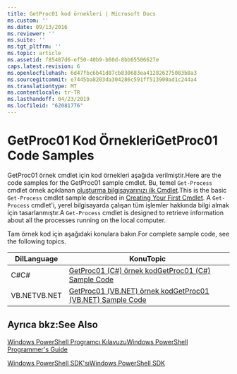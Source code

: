 ```yaml
---
title: GetProc01 kod örnekleri | Microsoft Docs
ms.custom: ''
ms.date: 09/13/2016
ms.reviewer: ''
ms.suite: ''
ms.tgt_pltfrm: ''
ms.topic: article
ms.assetid: f85487d6-ef50-40b9-b60d-8bb65506627e
caps.latest.revision: 6
ms.openlocfilehash: 6d47fbc6b41d87cb830683ea412826275083b8a3
ms.sourcegitcommit: e7445ba8203da304286c591ff513900ad1c244a4
ms.translationtype: MT
ms.contentlocale: tr-TR
ms.lasthandoff: 04/23/2019
ms.locfileid: "62081776"
---
```

# <a name="getproc01-code-samples"></a><span data-ttu-id="d05d2-102">GetProc01 Kod Örnekleri</span><span class="sxs-lookup"><span data-stu-id="d05d2-102">GetProc01 Code Samples</span></span>

<span data-ttu-id="d05d2-103">GetProc01 örnek cmdlet için kod örnekleri aşağıda verilmiştir.</span><span class="sxs-lookup"><span data-stu-id="d05d2-103">Here are the code samples for the GetProc01 sample cmdlet.</span></span> <span data-ttu-id="d05d2-104">Bu, temel `Get-Process` cmdlet örnek açıklanan [oluşturma bilgisayarınızı ilk Cmdlet](../cmdlet/creating-a-cmdlet-without-parameters.md).</span><span class="sxs-lookup"><span data-stu-id="d05d2-104">This is the basic `Get-Process` cmdlet sample described in [Creating Your First Cmdlet](../cmdlet/creating-a-cmdlet-without-parameters.md).</span></span> <span data-ttu-id="d05d2-105">A `Get-Process` cmdlet'i, yerel bilgisayarda çalışan tüm işlemler hakkında bilgi almak için tasarlanmıştır.</span><span class="sxs-lookup"><span data-stu-id="d05d2-105">A `Get-Process` cmdlet is designed to retrieve information about all the processes running on the local computer.</span></span>

<span data-ttu-id="d05d2-106">Tam örnek kod için aşağıdaki konulara bakın.</span><span class="sxs-lookup"><span data-stu-id="d05d2-106">For complete sample code, see the following topics.</span></span>

|<span data-ttu-id="d05d2-107">Dil</span><span class="sxs-lookup"><span data-stu-id="d05d2-107">Language</span></span>|<span data-ttu-id="d05d2-108">Konu</span><span class="sxs-lookup"><span data-stu-id="d05d2-108">Topic</span></span>|
|--------------|-----------|
|<span data-ttu-id="d05d2-109">C#</span><span class="sxs-lookup"><span data-stu-id="d05d2-109">C#</span></span>|[<span data-ttu-id="d05d2-110">GetProc01 (C#) örnek kod</span><span class="sxs-lookup"><span data-stu-id="d05d2-110">GetProc01 (C#) Sample Code</span></span>](./getproc01-csharp-sample-code.md)|
|<span data-ttu-id="d05d2-111">VB.NET</span><span class="sxs-lookup"><span data-stu-id="d05d2-111">VB.NET</span></span>|[<span data-ttu-id="d05d2-112">GetProc01 (VB.NET) örnek kod</span><span class="sxs-lookup"><span data-stu-id="d05d2-112">GetProc01 (VB.NET) Sample Code</span></span>](./getproc01-vb-net-sample-code.md)|

## <a name="see-also"></a><span data-ttu-id="d05d2-113">Ayrıca bkz:</span><span class="sxs-lookup"><span data-stu-id="d05d2-113">See Also</span></span>

[<span data-ttu-id="d05d2-114">Windows PowerShell Programcı Kılavuzu</span><span class="sxs-lookup"><span data-stu-id="d05d2-114">Windows PowerShell Programmer's Guide</span></span>](./windows-powershell-programmer-s-guide.md)

[<span data-ttu-id="d05d2-115">Windows PowerShell SDK'sı</span><span class="sxs-lookup"><span data-stu-id="d05d2-115">Windows PowerShell SDK</span></span>](../windows-powershell-reference.md)